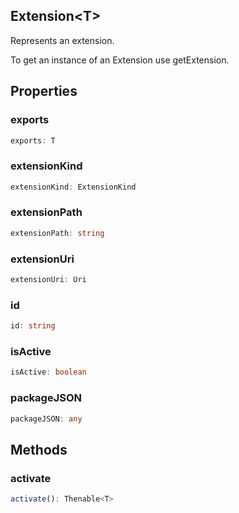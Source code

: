 ## Extension&lt;T&gt;

Represents an extension.

To get an instance of an Extension use getExtension.

## Properties

### exports

```typescript
exports: T
```

### extensionKind

```typescript
extensionKind: ExtensionKind
```

### extensionPath

```typescript
extensionPath: string
```

### extensionUri

```typescript
extensionUri: Uri
```

### id

```typescript
id: string
```

### isActive

```typescript
isActive: boolean
```

### packageJSON

```typescript
packageJSON: any
```

## Methods

### activate

```typescript
activate(): Thenable<T>
```

[ExtensionKind]: ExtensionKind.md
[Uri]: Uri.md
